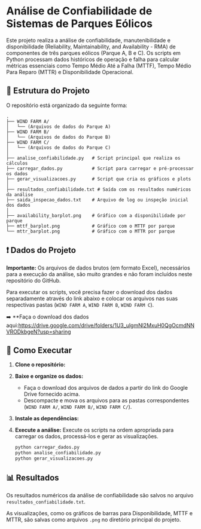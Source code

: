# Análise de Confiabilidade de Sistemas de Parques Eólicos

Este projeto realiza a análise de confiabilidade, manutenibilidade e disponibilidade (Reliability, Maintainability, and Availability - RMA) de componentes de três parques eólicos (Parque A, B e C). Os scripts em Python processam dados históricos de operação e falha para calcular métricas essenciais como Tempo Médio Até a Falha (MTTF), Tempo Médio Para Reparo (MTTR) e Disponibilidade Operacional.

## 📂 Estrutura do Projeto

O repositório está organizado da seguinte forma:

```
.
├── WIND FARM A/
│   └── (Arquivos de dados do Parque A)
├── WIND FARM B/
│   └── (Arquivos de dados do Parque B)
├── WIND FARM C/
│   └── (Arquivos de dados do Parque C)
│
├── analise_confiabilidade.py   # Script principal que realiza os cálculos
├── carregar_dados.py           # Script para carregar e pré-processar os dados
├── gerar_visualizacoes.py      # Script que cria os gráficos e plots
│
├── resultados_confiabilidade.txt # Saída com os resultados numéricos da análise
├── saida_inspecao_dados.txt    # Arquivo de log ou inspeção inicial dos dados
│
├── availability_barplot.png    # Gráfico com a disponibilidade por parque
├── mttf_barplot.png            # Gráfico com o MTTF por parque
└── mttr_barplot.png            # Gráfico com o MTTR por parque
```

## ❗ Dados do Projeto

**Importante:** Os arquivos de dados brutos (em formato Excel), necessários para a execução da análise, são muito grandes e não foram incluídos neste repositório do GitHub.

Para executar os scripts, você precisa fazer o download dos dados separadamente através do link abaixo e colocar os arquivos nas suas respectivas pastas (`WIND FARM A`, `WIND FARM B`, `WIND FARM C`).

➡️ **Faça o download dos dados aqui:https://drive.google.com/drive/folders/1U3_ulgmNl2MxuH0QgOcmdNNVRODkbgeN?usp=sharing

## 🚀 Como Executar

1.  **Clone o repositório:**

2.  **Baixe e organize os dados:**
    * Faça o download dos arquivos de dados a partir do link do Google Drive fornecido acima.
    * Descompacte e mova os arquivos para as pastas correspondentes (`WIND FARM A/`, `WIND FARM B/`, `WIND FARM C/`).

3.  **Instale as dependências:**

4.  **Execute a análise:**
    Execute os scripts na ordem apropriada para carregar os dados, processá-los e gerar as visualizações.
    ```bash
    python carregar_dados.py
    python analise_confiabilidade.py
    python gerar_visualizacoes.py
    ```

## 📊 Resultados

Os resultados numéricos da análise de confiabilidade são salvos no arquivo `resultados_confiabilidade.txt`.

As visualizações, como os gráficos de barras para Disponibilidade, MTTF e MTTR, são salvas como arquivos `.png` no diretório principal do projeto.
